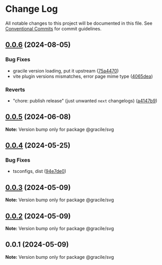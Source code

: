 # Change Log

All notable changes to this project will be documented in this file.
See [Conventional Commits](https://conventionalcommits.org) for commit guidelines.

## [0.0.6](https://github.com/gracile-web/gracile/compare/@gracile/svg@0.0.5...@gracile/svg@0.0.6) (2024-08-05)

### Bug Fixes

* gracile version loading, put it upstream ([75a4470](https://github.com/gracile-web/gracile/commit/75a447099df31fec361362fe7088fb784b71566b))
* vite plugin versions mismatches, error page mime type ([4065dea](https://github.com/gracile-web/gracile/commit/4065dea8f4ed7b9364a2b4a6a85836335f44f913))

### Reverts

* "chore: publish release" (just unwanted `next` changelogs) ([a4147b9](https://github.com/gracile-web/gracile/commit/a4147b91192482adcab39140907a127bc5ecdb1e))

## [0.0.5](https://github.com/gracile-web/gracile/compare/@gracile/svg@0.0.4...@gracile/svg@0.0.5) (2024-06-08)

**Note:** Version bump only for package @gracile/svg

## [0.0.4](https://github.com/gracile-web/gracile/compare/@gracile/svg@0.0.3...@gracile/svg@0.0.4) (2024-05-25)

### Bug Fixes

* tsconfigs, dist ([94e7de0](https://github.com/gracile-web/gracile/commit/94e7de079f887bee5936c8b0f8a0301f60c8b215))

## [0.0.3](https://github.com/gracile-web/gracile/compare/@gracile/svg@0.0.2...@gracile/svg@0.0.3) (2024-05-09)

**Note:** Version bump only for package @gracile/svg

## [0.0.2](https://github.com/gracile-web/gracile/compare/@gracile/svg@0.0.1...@gracile/svg@0.0.2) (2024-05-09)

**Note:** Version bump only for package @gracile/svg

## 0.0.1 (2024-05-09)

**Note:** Version bump only for package @gracile/svg
